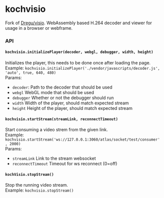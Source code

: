 # kochvisio
Fork of [Dregu/visio](https://github.com/Dregu/visio). WebAssembly based H.264 decoder and viewer for usage in a browser or webframe.

### API
#### `kochvisio.initializePlayer(decoder, webgl, debugger, width, height)`
Initializes the player, this needs to be done once after loading the page.   
Example: `kochvisio.initializePlayer('./vendor/javascripts/decoder.js', 'auto', true, 640, 480)`   
Params:
* `decoder`: Path to the decoder that should be used
* `webgl` WebGL mode that should be used
* `debugger` Whether or not the debugger should run
* `width` Width of the player, should match expected stream
* `height` Height of the player, should match expected stream

#### `kochvisio.startStream(streamLink, reconnectTimeout)`
Start consuming a video strem from the given link.    
Example: `kochvisio.startStream('ws://127.0.0.1:3060/atlas/socket/test/consumer', 2000)`    
Params:
* `streamLink` Link to the stream websocket
* `reconnectTimeout` Timeout for ws reconnect (0=off)

#### `kochVisio.stopStream()`
Stop the running video stream.    
Example: `kochvisio.stopStream()`     

